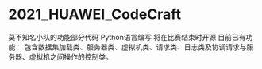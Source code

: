 # 2021_HUAWEI_CodeCraft
莫不知名小队的功能部分代码 Python语言编写 
将在比赛结束时开源
目前已有功能：
包含数据集加载类、服务器类、虚拟机类、请求类、日志类及协调请求与服务器、虚拟机之间操作的控制类。
